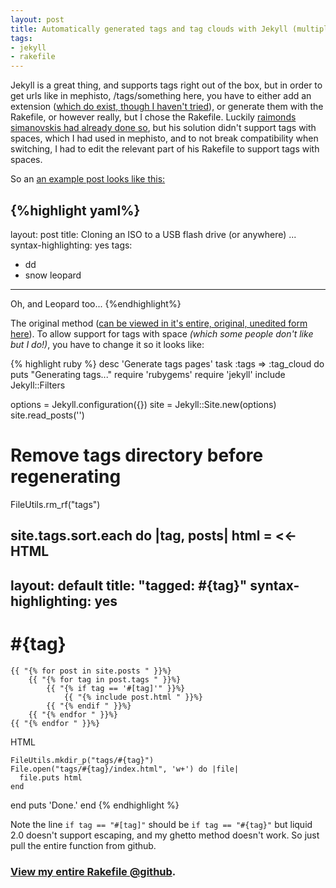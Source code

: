 ```yaml
--- 
layout: post
title: Automatically generated tags and tag clouds with Jekyll (multiple word tags allowed)
tags: 
- jekyll 
- rakefile
---
```


Jekyll is a great thing, and supports tags right out of the box, but in order to get urls like in mephisto, /tags/something here, you have to either add an extension ([which do exist, though I haven't tried][1]), or generate them with the Rakefile, or however really, but I chose the Rakefile. Luckily [raimonds simanovskis had already done so][2], but his solution didn't support tags with spaces, which I had used in mephisto, and to not break compatibility when switching, I had to edit the relevant part of his Rakefile to support tags with spaces.

So an [an example post looks like this:](http://github.com/scottkf/tesoriere.com/raw/master/_posts/2009-8-31-cloning-an-iso-to-a-usb-flash-drive-or-anywhere-using-dd-in-snow-leopard-10-6-with-a-progress-meter-of-sorts.markdown)

{%highlight yaml%}
--- 
layout: post
title: Cloning an ISO to a USB flash drive (or anywhere) ...
syntax-highlighting: yes
tags: 
- dd
- snow leopard
---
Oh, and Leopard too...
{%endhighlight%}

The original method ([can be viewed in it's entire, original, unedited form  here](http://github.com/scottkf/tesoriere.com/blob/f9959290aad95de65b7bc7fcf7f308bb1053d352/Rakefile#L99-133)). To allow support for tags with space _(which some people don't like but I do!)_, you have to change it so it looks like: 

{% highlight ruby %}
desc 'Generate tags pages'
task :tags  => :tag_cloud do
  puts "Generating tags..."
  require 'rubygems'
  require 'jekyll'
  include Jekyll::Filters

  options = Jekyll.configuration({})
  site = Jekyll::Site.new(options)
  site.read_posts('')

  # Remove tags directory before regenerating
  FileUtils.rm_rf("tags")

  site.tags.sort.each do |tag, posts|
  	html = <<-HTML
---
layout: default
title: "tagged: #{tag}"
syntax-highlighting: yes
---
  <h1 class="title">#{tag}</h1>
	
	{{ "{% for post in site.posts " }}%}
		{{ "{% for tag in post.tags " }}%}
			{{ "{% if tag == '#[tag]'" }}%}
				{{ "{% include post.html " }}%}
			{{ "{% endif " }}%}
		{{ "{% endfor " }}%}
	{{ "{% endfor " }}%}
HTML

    FileUtils.mkdir_p("tags/#{tag}")
    File.open("tags/#{tag}/index.html", 'w+') do |file|
      file.puts html
    end
  end
  puts 'Done.'
end	
{% endhighlight %}

Note the line `if tag == "#[tag]"` should be `if tag == "#{tag}"` but liquid 2.0 doesn't support escaping, and my ghetto method doesn't work. So just pull the entire function from github.

### [View my entire Rakefile @github](http://github.com/scottkf/tesoriere.com/blob/master/Rakefile#L100-137). ###

  [1]: http://github.com/rfelix/my_jekyll_extensions
  [2]: http://blog.rayapps.com/2010/08/09/moving-blog-from-wordpress-com-to-jekyll/